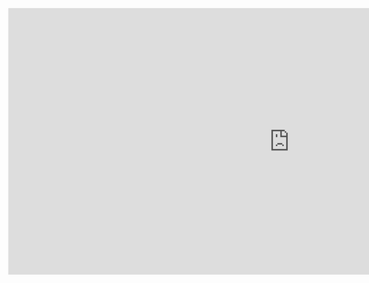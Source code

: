 <iframe title="PlanIt_Dashboard" width="1140" height="541.25" src="https://msit.powerbi.com/reportEmbed?reportId=9bb5fdd6-638f-48a4-8017-e70f444c83bf&autoAuth=true&ctid=72f988bf-86f1-41af-91ab-2d7cd011db47" frameborder="0" allowFullScreen="true"></iframe>

